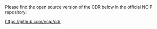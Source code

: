 Please find the open source version of the CDR below in the official NCIP repository: 

https://github.com/ncip/cdr
